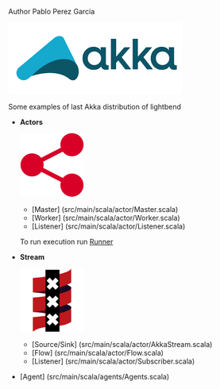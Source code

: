Author  Pablo Perez Garcia

![My image](src/main/resources/img/akka.png)


Some examples of last Akka distribution of lightbend


* **Actors**

    ![My image](src/main/resources/img/akkaActor.png)
    * [Master] (src/main/scala/actor/Master.scala)
    * [Worker] (src/main/scala/actor/Worker.scala)
    * [Listener] (src/main/scala/actor/Listener.scala)

    To run execution run [Runner](src/main/scala/Runner.scala)

* **Stream**

    ![My image](src/main/resources/img/stream.png)
    * [Source/Sink] (src/main/scala/actor/AkkaStream.scala)
    * [Flow] (src/main/scala/actor/Flow.scala)
    * [Listener] (src/main/scala/actor/Subscriber.scala)

* [Agent] (src/main/scala/agents/Agents.scala)


